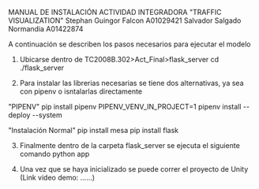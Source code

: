 MANUAL DE INSTALACIÓN ACTIVIDAD INTEGRADORA "TRAFFIC VISUALIZATION"
Stephan Guingor Falcon A01029421
Salvador Salgado Normandia A01422874

A continuación se describen los pasos necesarios para ejecutar el modelo

1) Ubicarse dentro de TC2008B.302>Act_Final>flask_server
cd ./flask_server

2) Para instalar las librerias necesarias se tiene dos alternativas, ya sea con pipenv o isntalarlas directamente

"PIPENV"
pip install pipenv 
PIPENV_VENV_IN_PROJECT=1 pipenv install --deploy --system

"Instalación Normal"
pip install mesa
pip install flask

3) Finalmente dentro de la carpeta flask_server se ejecuta el siguiente comando
python app

4) Una vez que se haya inicializado se puede correr el proyecto de Unity (Link video demo: ......)